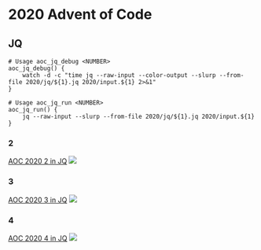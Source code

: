 # 2020 Advent of Code
## JQ
```
# Usage aoc_jq_debug <NUMBER>
aoc_jq_debug() {
    watch -d -c "time jq --raw-input --color-output --slurp --from-file 2020/jq/${1}.jq 2020/input.${1} 2>&1"
}

# Usage aoc_jq_run <NUMBER>
aoc_jq_run() {
    jq --raw-input --slurp --from-file 2020/jq/${1}.jq 2020/input.${1}
}
```

### 2
[AOC 2020 2 in JQ](./2.jq)
<img src="../../media/2020/2-2.png?raw=true"/>

### 3
[AOC 2020 3 in JQ](./3.jq)
<img src="../../media/2020/3-2.png?raw=true"/>

### 4
[AOC 2020 4 in JQ](./4.jq)
<img src="../../media/2020/4-2.png?raw=true"/>
